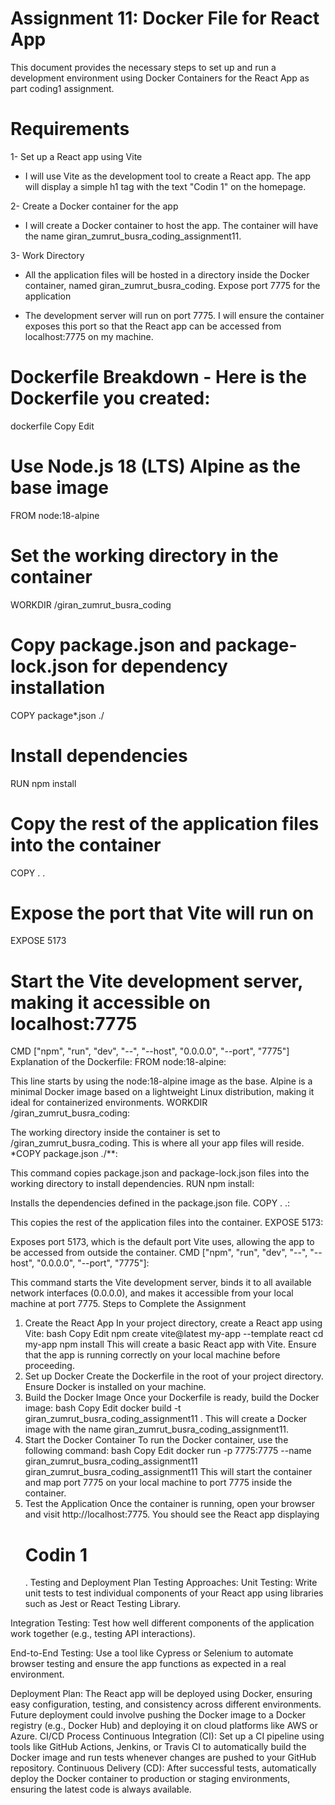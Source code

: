 
# Assignment 11: Docker File for React App
This document provides the necessary steps to set up and run a development environment using Docker Containers for the React App as part coding1 assignment.

# Requirements
1- Set up a React app using Vite

* I will use Vite as the development tool to create a React app. The app will display a simple h1 tag with the text "Codin 1" on the homepage.

2- Create a Docker container for the app

* I will create a Docker container to host the app. The container will have the name giran_zumrut_busra_coding_assignment11.

3- Work Directory

* All the application files will be hosted in a directory inside the Docker container, named giran_zumrut_busra_coding.
  Expose port 7775 for the application

* The development server will run on port 7775. I will ensure the container exposes this port so that the React app can be accessed from localhost:7775 on my machine.

# Dockerfile Breakdown - Here is the Dockerfile you created:

dockerfile
Copy
Edit
# Use Node.js 18 (LTS) Alpine as the base image
FROM node:18-alpine

# Set the working directory in the container
WORKDIR /giran_zumrut_busra_coding

# Copy package.json and package-lock.json for dependency installation
COPY package*.json ./

# Install dependencies
RUN npm install

# Copy the rest of the application files into the container
COPY . .

# Expose the port that Vite will run on
EXPOSE 5173

# Start the Vite development server, making it accessible on localhost:7775
CMD ["npm", "run", "dev", "--", "--host", "0.0.0.0", "--port", "7775"]
Explanation of the Dockerfile:
FROM node:18-alpine:

This line starts by using the node:18-alpine image as the base. Alpine is a minimal Docker image based on a lightweight Linux distribution, making it ideal for containerized environments.
WORKDIR /giran_zumrut_busra_coding:

The working directory inside the container is set to /giran_zumrut_busra_coding. This is where all your app files will reside.
*COPY package.json ./**:

This command copies package.json and package-lock.json files into the working directory to install dependencies.
RUN npm install:

Installs the dependencies defined in the package.json file.
COPY . .:

This copies the rest of the application files into the container.
EXPOSE 5173:

Exposes port 5173, which is the default port Vite uses, allowing the app to be accessed from outside the container.
CMD ["npm", "run", "dev", "--", "--host", "0.0.0.0", "--port", "7775"]:

This command starts the Vite development server, binds it to all available network interfaces (0.0.0.0), and makes it accessible from your local machine at port 7775.
Steps to Complete the Assignment
1. Create the React App
In your project directory, create a React app using Vite:
bash
Copy
Edit
npm create vite@latest my-app --template react
cd my-app
npm install
This will create a basic React app with Vite. Ensure that the app is running correctly on your local machine before proceeding.
2. Set up Docker
Create the Dockerfile in the root of your project directory.
Ensure Docker is installed on your machine.
3. Build the Docker Image
Once your Dockerfile is ready, build the Docker image:
bash
Copy
Edit
docker build -t giran_zumrut_busra_coding_assignment11 .
This will create a Docker image with the name giran_zumrut_busra_coding_assignment11.
4. Start the Docker Container
To run the Docker container, use the following command:
bash
Copy
Edit
docker run -p 7775:7775 --name giran_zumrut_busra_coding_assignment11 giran_zumrut_busra_coding_assignment11
This will start the container and map port 7775 on your local machine to port 7775 inside the container.
5. Test the Application
Once the container is running, open your browser and visit http://localhost:7775.
You should see the React app displaying <h1>Codin 1</h1>.
Testing and Deployment Plan
Testing Approaches:
Unit Testing:
Write unit tests to test individual components of your React app using libraries such as Jest or React Testing Library.

Integration Testing:
Test how well different components of the application work together (e.g., testing API interactions).

End-to-End Testing:
Use a tool like Cypress or Selenium to automate browser testing and ensure the app functions as expected in a real environment.

Deployment Plan:
The React app will be deployed using Docker, ensuring easy configuration, testing, and consistency across different environments.
Future deployment could involve pushing the Docker image to a Docker registry (e.g., Docker Hub) and deploying it on cloud platforms like AWS or Azure.
CI/CD Process
Continuous Integration (CI):
Set up a CI pipeline using tools like GitHub Actions, Jenkins, or Travis CI to automatically build the Docker image and run tests whenever changes are pushed to your GitHub repository.
Continuous Delivery (CD):
After successful tests, automatically deploy the Docker container to production or staging environments, ensuring the latest code is always available.
